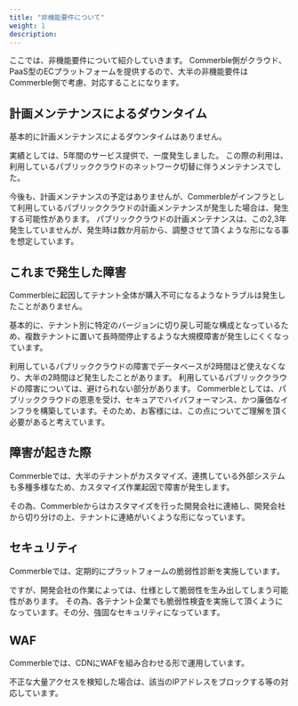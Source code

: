 ```yaml
---
title: "非機能要件について"
weight: 1
description: 
---
```


ここでは、非機能要件について紹介していきます。
Commerble側がクラウド、PaaS型のECプラットフォームを提供するので、大半の非機能要件はCommerble側で考慮、対応することになります。

## 計画メンテナンスによるダウンタイム

基本的に計画メンテナンスによるダウンタイムはありません。

実績としては、5年間のサービス提供で、一度発生しました。
この際の利用は、利用しているパブリッククラウドのネットワーク切替に伴うメンテナンスでした。

今後も、計画メンテナンスの予定はありませんが、Commerbleがインフラとして利用しているパブリッククラウドの計画メンテナンスが発生した場合は、発生する可能性があります。
パブリッククラウドの計画メンテナンスは、この2,3年発生していませんが、発生時は数か月前から、調整させて頂くような形になる事を想定しています。

## これまで発生した障害

Commerbleに起因してテナント全体が購入不可になるようなトラブルは発生したことがありません。

基本的に、テナント別に特定のバージョンに切り戻し可能な構成となっているため、複数テナントに置いて長時間停止するような大規模障害が発生しにくくなっています。

利用しているパブリッククラウドの障害でデータベースが2時間ほど使えなくなり、大半の2時間ほど発生したことがあります。
利用しているパブリッククラウドの障害については、避けられない部分があります。
Commerbleとしては、パブリッククラウドの恩恵を受け、セキュアでハイパフォーマンス、かつ廉価なインフラを構築しています。そのため、お客様には、この点についてご理解を頂く必要があると考えています。

## 障害が起きた際

Commerbleでは、大半のテナントがカスタマイズ、連携している外部システムも多種多様なため、カスタマイズ作業起因で障害が発生します。

その為、Commerbleからはカスタマイズを行った開発会社に連絡し、開発会社から切り分けの上、テナントに連絡がいくような形になっています。

## セキュリティ

Commerbleでは、定期的にプラットフォームの脆弱性診断を実施しています。

ですが、開発会社の作業によっては、仕様として脆弱性を生み出してしまう可能性があります。
その為、各テナント企業でも脆弱性検査を実施して頂くようになっています。その分、強固なセキュリティになっています。

## WAF

Commerbleでは、CDNにWAFを組み合わせる形で運用しています。

不正な大量アクセスを検知した場合は、該当のIPアドレスをブロックする等の対応しています。
